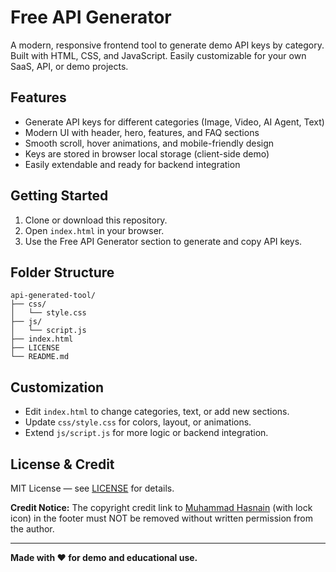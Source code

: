 # Free API Generator

A modern, responsive frontend tool to generate demo API keys by category. Built with HTML, CSS, and JavaScript. Easily customizable for your own SaaS, API, or demo projects.

## Features
- Generate API keys for different categories (Image, Video, AI Agent, Text)
- Modern UI with header, hero, features, and FAQ sections
- Smooth scroll, hover animations, and mobile-friendly design
- Keys are stored in browser local storage (client-side demo)
- Easily extendable and ready for backend integration

## Getting Started
1. Clone or download this repository.
2. Open `index.html` in your browser.
3. Use the Free API Generator section to generate and copy API keys.

## Folder Structure
```
api-generated-tool/
├── css/
│   └── style.css
├── js/
│   └── script.js
├── index.html
├── LICENSE
└── README.md
```

## Customization
- Edit `index.html` to change categories, text, or add new sections.
- Update `css/style.css` for colors, layout, or animations.
- Extend `js/script.js` for more logic or backend integration.


## License & Credit
MIT License — see [LICENSE](LICENSE) for details.

**Credit Notice:**
The copyright credit link to [Muhammad Hasnain](https://hasnainabdi.github.io/portfolio/#home) (with lock icon) in the footer must NOT be removed without written permission from the author.

---

**Made with ❤️ for demo and educational use.**

